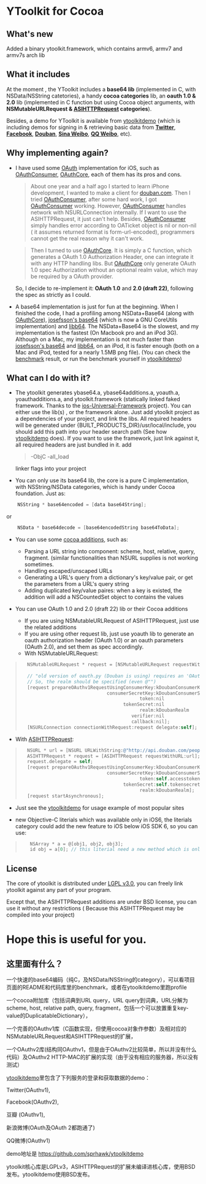 YToolkit for Cocoa
===========
What's new
----------

Added a binary ytoolkit.framework, which contains armv6, armv7 and armv7s arch lib

What it includes
----------------

At the moment , the YToolkit includes a **base64 lib** (implemented in C, with NSData/NSString catetories), a handy **cocoa categories** lib, an  **oauth 1.0 & 2.0** lib (implemented in C function but using Cocoa object arguments, with **NSMutableURLRequest & [ASIHTTPRequest] categories**).

Besides, a demo for YToolkit is available from [ytoolkitdemo][] (which is including demos for signing in & retrieving basic data from **[Twitter]**, **[Facebook]**, **[Douban]**, **[Sina Weibo]**, **[QQ Weibo]**, etc).

[Twitter]: http://www.twitter.com
[Facebook]: http://www.facebook.com
[Douban]: http://www.douban.com
[Sina Weibo]: http://www.weibo.com
[QQ Weibo]: http://t.qq.com/

[ytoolkitdemo]: https://github.com/sprhawk/ytoolkitdemo

[ASIHTTPRequest]: https://github.com/pokeb/asi-http-request/tree


Why implementing again? 
-----------------------

* I have used some [OAuth] implementation for iOS, such as [OAuthConsumer], [OAuthCore], each of them has its pros and cons.

  > About one year and a half ago I started to learn iPhone development, I wanted to make a client for [douban.com][]. Then I tried [OAuthConsumer], after some hard work, I got [OAuthConsumer] working.
However, [OAuthConsumer] handles network with NSURLConnection internally. If I want to use the ASIHTTPRequest, it just can't help. Besides, [OAuthConsumer] simply handles error according to  OATicket object is nil or non-nil ( it assumes returned format is form-url-encoded), programmers cannot get the real reason why it can't work.

  > Then I turned to use [OAuthCore]. It is simply a C function, which generates a OAuth 1.0 Authorization Header, one can integrate it with any HTTP handling libs. But [OAuthCore] only generate OAuth 1.0 spec Authorization without an optional realm value, which may be required by a OAuth provider. 

    So, I decide to re-implement it: **OAuth 1.0** and **2.0 (draft 22)**, following the spec as strictly as I could. 

* A base64 implementation is just for fun at the beginning. When I finished the code, I had a profiling among NSData+Base64 (along with [OAuthCore]),  [josefsson's base64] (which is now a GNU CoreUtils implementation) and [libb64]. The NSData+Base64 is the slowest, and my implementation is the fastest (On Macbook pro and an iPod 3G). Although on a Mac, my implementation is not much faster than  [josefsson's base64] and [libb64], on an iPod, it is faster enough (both on a Mac and iPod, tested for a nearly 1.5MB png file). (You can check the [benchmark] result, or run the benchmark yourself in [ytoolkitdemo])

[OAuth]: http://oauth.net/
[douban.com]: www.douban.com
[OAuthConsumer]: https://github.com/jdg/oauthconsumer
[OAuthCore]: https://github.com/atebits/OAuthCore
[josefsson's base64]: http://josefsson.org/base64/
[libb64]: http://libb64.sourceforge.net/
[benchmark]: https://github.com/sprhawk/ytoolkit/blob/master/BENCHMARK

What can I do with it?
--------------------

* The ytoolkit generates ybase64.a,  ybase64additions.a, yoauth.a, yoauthadditions.a, and ytoolkit.framework (statically linked faked framework.  Thanks to the [ios-Universal-Framework] project).  You can either use the lib(s) , or the framework alone. Just add ytoolkit project as a dependencies of your project, and link the libs. All required headers will be generated under {BUILT_PRODUCTS_DIR}/usr/local/include, you should add this path into your header search path (See how [ytoolkitdemo] does). If you want to use the framework, just link against it, all required headers are just bundled in it.
  add 

  > -ObjC
  > -all_load

    linker flags into your project

[ios-Universal-Framework]: https://github.com/kstenerud/iOS-Universal-Framework

* You can only use its base64 lib, the core is a pure C implementation, with NSString/NSData categories, which is handy under Cocoa foundation.
Just as:

```objective-c
    NSString * base64encoded = [data base64String];
```

or

```objective-c
    NSData * base64decode = [base64encodedString base64ToData];
```

* You can use some [cocoa additions], such as:
    * Parsing a URL string into component: scheme, host, relative, query, fragment. (similar functionalities than NSURL supplies is not working sometimes.
    * Handling escaped/unscaped URLs
    * Generating a URL's query from a dictionary's key/value pair, or get the parameters from a URL's query string
    * Adding duplicated key/value paires: when a key is existed, the addition will add a NSCountedSet object to contains the values

* You can use OAuth 1.0 and 2.0 (draft 22) lib or their Cocoa additions
  * If you are using NSMutableURLRequest of ASIHTTPRequest, just use the related additions
  * If you are using other request lib, just use yoauth lib to generate an oauth authorization header (OAuth 1.0) or an oauth parameters (OAuth 2.0), and set them as spec accordingly.
  * With NSMutableURLRequest:

>  ```Objective-c
>    NSMutableURLRequest * request = [NSMutableURLRequest requestWithURL:[NSURL URLWithString:@"http://www.douban.com/service/auth/request_token"]];
>    
>    // "old version of oauth.py (Douban is using) requires an 'OAuth realm=' format pattern
>    // So, the realm should be specified (even @"")
>    [request prepareOAuthv1RequestUsingConsumerKey:kDoubanConsumerKey
>                                 consumerSecretKey:kDoubanConsumerSecretKey
>                                             token:nil
>                                       tokenSecret:nil
>                                             realm:kDoubanRealm
>                                          verifier:nil
>                                          callback:nil];
>    [NSURLConnection connectionWithRequest:request delegate:self];
>  ``` 

  * With [ASIHTTPRequest]:

>  ```Objective-c
>    NSURL * url = [NSURL URLWithString:@"http://api.douban.com/people/%40me/miniblog?alt=json"];
>    ASIHTTPRequest * request = [ASIHTTPRequest requestWithURL:url];
>    request.delegate = self;
>    [request prepareOAuthv1RequestUsingConsumerKey:kDoubanConsumerKey
>                                 consumerSecretKey:kDoubanConsumerSecretKey
>                                             token:self.accesstoken
>                                       tokenSecret:self.tokensecret
>                                             realm:kDoubanRealm];
>    [request startAsynchronous];
>  ```

  * Just see the [ytoolkitdemo] for usage example of most popular sites

[cocoa additions]: https://github.com/sprhawk/ytoolkit/tree/master/ycocoaadditions/code

  * new Objective-C literials which was available only in iOS6, the literials category could add the new feature to iOS below iOS SDK 6, so you can use:

>  ```Objective-C
>     NSArray * a = @[obj1, obj2, obj3];
>     id obj = a[0]; // this literial need a new method which is only available under iOS 6, the literial category added the missing methods to array/dictionary.
>  ```

License
--------------------

The core of ytoolkit is distributed under [LGPL v3.0], you can freely link ytoolkit against any part of your program.

Except that, the ASIHTTPRequest additions are under BSD license, you can use it without any restrictions ( Because this ASIHTTPRequest may be compiled into your project)

[LGPL v3.0]: http://www.gnu.org/licenses/lgpl.html

Hope this is useful for you.
===============

这里面有什么？
------------

一个快速的base64编码（纯C，及NSData/NSString的category），可以看项目页面的README和代码库里的benchmark，或者在ytoolkitdemo里跑profile

一个cocoa附加库（包括词典到URL query，URL query到词典，URL分解为scheme, host, relative path, query, fragment，包括一个可以放置重复key-value的DuplicatableDictionary），

一个完善的OAuthv1库（C函数实现，但使用cocoa对象作参数）及相对应的NSMutableURLRequest和ASIHTTPRequest的扩展，

一个OAuthv2库(结构同OAuthv1，但是由于OAuthv2比较简单，所以并没有什么代码）及OAuthv2 HTTP-MAC的扩展的实现（由于没有相应的服务器，所以没有测试）

[ytoolkitdemo]里包含了下列服务的登录和获取数据的demo：

Twitter(OAuthv1),

Facebook(OAuthv2),

豆瓣 (OAuthv1),

新浪微博(OAuth及OAuth 2都跑通了)

QQ微博(OAuthv1)

demo地址是
https://github.com/sprhawk/ytoolkitdemo


ytoolkit核心库是LGPLv3，ASIHTTPRequest的扩展未编译进核心库，使用BSD发布。ytoolkitdemo使用BSD发布。

